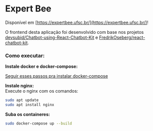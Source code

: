 # Expert Bee

Disponível em [https://expertbee.ufsc.br/](https://expertbee.ufsc.br/)!

O frontend desta aplicação foi desenvolvido com base nos projetos [devsubid/Chatbot-using-React-Chatbot-Kit](https://github.com/devsubid/Chatbot-using-React-Chatbot-Kit) e [FredrikOseberg/react-chatbot-kit](https://github.com/FredrikOseberg/react-chatbot-kit).

### Como executar:

**Instale docker e docker-compose:**  

[Seguir esses passos pra instalar docker-compose](https://medium.com/lffintech/how-to-install-docker-and-docker-compose-on-ubuntu-24-04-arm64-without-sudo-b60c33d3c86d)

**Instale nginx:**  
Execute o nginx com os comandos:

```bash
sudo apt update
sudo apt install nginx
```

**Suba os containeres:**

```bash
sudo docker-compose up --build
```
